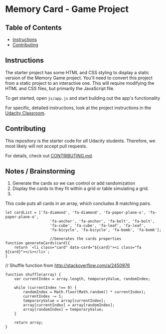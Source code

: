 # Memory Card -  Game Project

## Table of Contents

* [Instructions](#instructions)
* [Contributing](#contributing)

## Instructions

The starter project has some HTML and CSS styling to display a static version of the Memory Game project. You'll need to convert this project from a static project to an interactive one. This will require modifying the HTML and CSS files, but primarily the JavaScript file.

To get started, open `js/app.js` and start building out the app's functionality

For specific, detailed instructions, look at the project instructions in the [Udacity Classroom](https://classroom.udacity.com/me).

## Contributing

This repository is the starter code for _all_ Udacity students. Therefore, we most likely will not accept pull requests.

For details, check out [CONTRIBUTING.md](CONTRIBUTING.md).

## Notes / Brainstorming

1. Generate the cards so we can control or add randomization
2. Display the cards to they fit within a grid or table simulating a grid.
3. 


This code puts all cards in an array, which concludes 8 matching pairs.

```
let cardList = ['fa-diamond', 'fa-diamond', 'fa-paper-plane-o', 'fa-paper-plane-o',
                    'fa-anchor', 'fa-anchor', 'fa-bolt', 'fa-bolt',
                    'fa-cube', 'fa-cube', 'fa-leaf', 'fa-leaf',
                    'fa-bicycle', 'fa-bicycle', 'fa-bomb', 'fa-bomb'];

                    //Generates the cards properties
function generateCards(card){
    return `<li class="card" data-card="${card}"><i class="fa ${card}"></i></li>`;
}
```

// Shuffle function from http://stackoverflow.com/a/2450976

```
function shuffle(array) {
    var currentIndex = array.length, temporaryValue, randomIndex;

    while (currentIndex !== 0) {
        randomIndex = Math.floor(Math.random() * currentIndex);
        currentIndex -= 1;
        temporaryValue = array[currentIndex];
        array[currentIndex] = array[randomIndex];
        array[randomIndex] = temporaryValue;
    }

    return array;
}
```